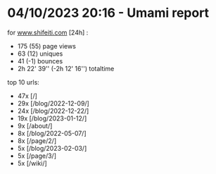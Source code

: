 # 04/10/2023 20:16 - Umami report
for www.shifeiti.com [24h] :

 - 175 (55) page views
 - 63 (12) uniques
 - 41 (-1) bounces
 - 2h 22' 39'' (-2h 12' 16'') totaltime


top 10 urls:
 - 47x [/]
 - 29x [/blog/2022-12-09/]
 - 24x [/blog/2022-12-22/]
 - 19x [/blog/2023-01-12/]
 - 9x [/about/]
 - 8x [/blog/2022-05-07/]
 - 8x [/page/2/]
 - 5x [/blog/2023-02-03/]
 - 5x [/page/3/]
 - 5x [/wiki/]


